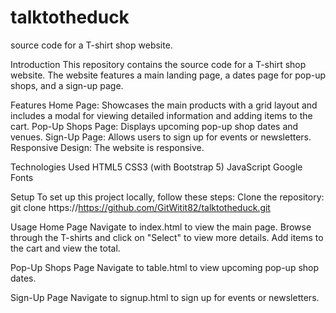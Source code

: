 # talktotheduck
source code for a T-shirt shop website.

Introduction
This repository contains the source code for a T-shirt shop website. The website features a main landing page, a dates page for pop-up shops, and a sign-up page.

Features
Home Page: Showcases the main products with a grid layout and includes a modal for viewing detailed information and adding items to the cart.
Pop-Up Shops Page: Displays upcoming pop-up shop dates and venues.
Sign-Up Page: Allows users to sign up for events or newsletters.
Responsive Design: The website is responsive.

Technologies Used
HTML5
CSS3 (with Bootstrap 5)
JavaScript
Google Fonts

Setup
To set up this project locally, follow these steps:
Clone the repository:
git clone https://https://github.com/GitWitit82/talktotheduck.git

Usage
Home Page
Navigate to index.html to view the main page.
Browse through the T-shirts and click on "Select" to view more details.
Add items to the cart and view the total.

Pop-Up Shops Page
Navigate to table.html to view upcoming pop-up shop dates.

Sign-Up Page
Navigate to signup.html to sign up for events or newsletters.
